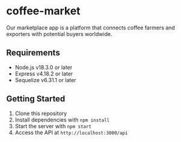 # coffee-market

Our marketplace app is a platform that connects coffee farmers and exporters with potential buyers worldwide.

## Requirements

- Node.js v18.3.0 or later
- Express v4.18.2 or later
- Sequelize v6.31.1 or later

## Getting Started

1. Clone this repository
2. Install dependencies with `npm install`
3. Start the server with `npm start`
4. Access the API at `http://localhost:3000/api`
